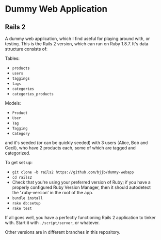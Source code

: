 Dummy Web Application
=====================

Rails 2
-------

A dummy web application, which I find useful for playing around with, or
testing. This is the Rails 2 version, which can run on Ruby 1.8.7. It's data
structure consists of:

Tables:
- `products`
- `users`
- `taggings`
- `tags`
- `categories`
- `categories_products`

Models:
- `Product`
- `User`
- `Tag`
- `Tagging`
- `Category`

and it's seeded (or can be quickly seeded) with 3 users (Alice, Bob
and Cecil), who have 2 products each, some of which are tagged and
categorized. 

To get set up:

* `git clone -b rails2 https://github.com/bjjb/dummy-webapp`
* `cd rails2`
* Check that you're using your preferred version of Ruby; if you have a
  properly configured Ruby Version Manager, then it should autodetect the
  '.ruby-version' in the root of the app.
* `bundle install`
* `rake db:setup`
* `rake test`

If all goes well, you have a perfectly functioning Rails 2 application to
tinker with. Start it with `./script/server`, or whatever.

Other versions are in different branches in this repository.
